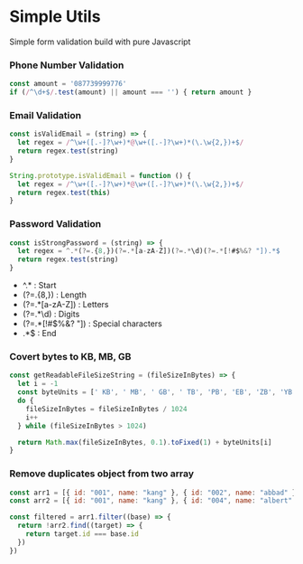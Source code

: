# Simple Utils

Simple form validation build with pure Javascript

### Phone Number Validation

```javascript
const amount = '087739999776'
if (/^\d+$/.test(amount) || amount === '') { return amount }
```

### Email Validation

```javascript
const isValidEmail = (string) => {
  let regex = /^\w+([.-]?\w+)*@\w+([.-]?\w+)*(\.\w{2,})+$/
  return regex.test(string)
}

String.prototype.isValidEmail = function () {
  let regex = /^\w+([.-]?\w+)*@\w+([.-]?\w+)*(\.\w{2,})+$/
  return regex.test(this)
}
```

### Password Validation
```javascript
const isStrongPassword = (string) => {
  let regex = ^.*(?=.{8,})(?=.*[a-zA-Z])(?=.*\d)(?=.*[!#$%&? "]).*$
  return regex.test(string)
}
```

- ^.*              : Start
- (?=.{8,})        : Length
- (?=.*[a-zA-Z])   : Letters
- (?=.*\d)         : Digits
- (?=.*[!#$%&? "]) : Special characters
- .*$              : End

### Covert bytes to KB, MB, GB

```javascript
const getReadableFileSizeString = (fileSizeInBytes) => {
  let i = -1
  const byteUnits = [' KB', ' MB', ' GB', ' TB', 'PB', 'EB', 'ZB', 'YB']
  do {
    fileSizeInBytes = fileSizeInBytes / 1024
    i++
  } while (fileSizeInBytes > 1024)

  return Math.max(fileSizeInBytes, 0.1).toFixed(1) + byteUnits[i]
}
```

### Remove duplicates object from two array

```javascript
const arr1 = [{ id: "001", name: "kang" }, { id: "002", name: "abbad" }, { id: "003", name: "naufal" }]
const arr2 = [{ id: "001", name: "kang" }, { id: "004", name: "albert" }]

const filtered = arr1.filter((base) => {
  return !arr2.find((target) => {
    return target.id === base.id
  })
})
```
